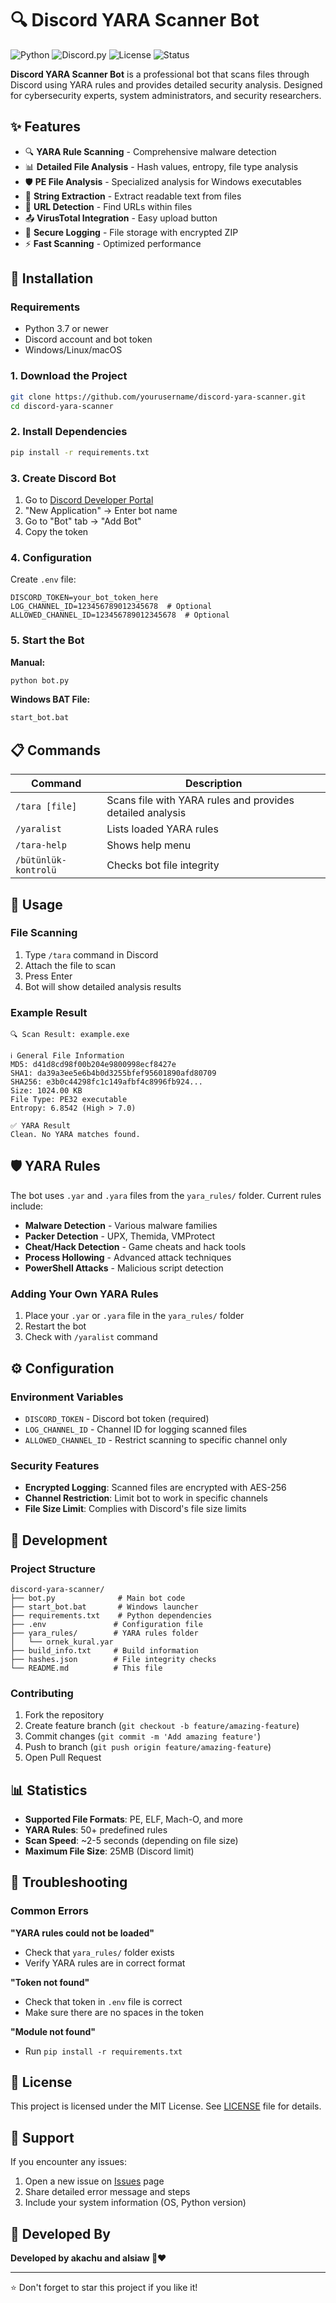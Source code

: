 # 🔍 Discord YARA Scanner Bot

![Python](https://img.shields.io/badge/python-v3.7+-blue.svg)
![Discord.py](https://img.shields.io/badge/discord.py-v2.5+-blue.svg)
![License](https://img.shields.io/badge/license-MIT-green.svg)
![Status](https://img.shields.io/badge/status-active-success.svg)

**Discord YARA Scanner Bot** is a professional bot that scans files through Discord using YARA rules and provides detailed security analysis. Designed for cybersecurity experts, system administrators, and security researchers.

## ✨ Features

- 🔍 **YARA Rule Scanning** - Comprehensive malware detection
- 📊 **Detailed File Analysis** - Hash values, entropy, file type analysis
- 🛡️ **PE File Analysis** - Specialized analysis for Windows executables
- 📜 **String Extraction** - Extract readable text from files
- 🔗 **URL Detection** - Find URLs within files
- 📤 **VirusTotal Integration** - Easy upload button
- 🔐 **Secure Logging** - File storage with encrypted ZIP
- ⚡ **Fast Scanning** - Optimized performance

## 🚀 Installation

### Requirements

- Python 3.7 or newer
- Discord account and bot token
- Windows/Linux/macOS

### 1. Download the Project

```bash
git clone https://github.com/yourusername/discord-yara-scanner.git
cd discord-yara-scanner
```

### 2. Install Dependencies

```bash
pip install -r requirements.txt
```

### 3. Create Discord Bot

1. Go to [Discord Developer Portal](https://discord.com/developers/applications)
2. "New Application" → Enter bot name
3. Go to "Bot" tab → "Add Bot"
4. Copy the token

### 4. Configuration

Create `.env` file:

```env
DISCORD_TOKEN=your_bot_token_here
LOG_CHANNEL_ID=123456789012345678  # Optional
ALLOWED_CHANNEL_ID=123456789012345678  # Optional
```

### 5. Start the Bot

**Manual:**
```bash
python bot.py
```

**Windows BAT File:**
```bash
start_bot.bat
```

## 📋 Commands

| Command | Description |
|---------|-------------|
| `/tara [file]` | Scans file with YARA rules and provides detailed analysis |
| `/yaralist` | Lists loaded YARA rules |
| `/tara-help` | Shows help menu |
| `/bütünlük-kontrolü` | Checks bot file integrity |

## 🎯 Usage

### File Scanning

1. Type `/tara` command in Discord
2. Attach the file to scan
3. Press Enter
4. Bot will show detailed analysis results

### Example Result

```
🔍 Scan Result: example.exe

ℹ️ General File Information
MD5: d41d8cd98f00b204e9800998ecf8427e
SHA1: da39a3ee5e6b4b0d3255bfef95601890afd80709
SHA256: e3b0c44298fc1c149afbf4c8996fb924...
Size: 1024.00 KB
File Type: PE32 executable
Entropy: 6.8542 (High > 7.0)

✅ YARA Result
Clean. No YARA matches found.
```

## 🛡️ YARA Rules

The bot uses `.yar` and `.yara` files from the `yara_rules/` folder. Current rules include:

- **Malware Detection** - Various malware families
- **Packer Detection** - UPX, Themida, VMProtect
- **Cheat/Hack Detection** - Game cheats and hack tools
- **Process Hollowing** - Advanced attack techniques
- **PowerShell Attacks** - Malicious script detection

### Adding Your Own YARA Rules

1. Place your `.yar` or `.yara` file in the `yara_rules/` folder
2. Restart the bot
3. Check with `/yaralist` command

## ⚙️ Configuration

### Environment Variables

- `DISCORD_TOKEN` - Discord bot token (required)
- `LOG_CHANNEL_ID` - Channel ID for logging scanned files
- `ALLOWED_CHANNEL_ID` - Restrict scanning to specific channel only

### Security Features

- **Encrypted Logging**: Scanned files are encrypted with AES-256
- **Channel Restriction**: Limit bot to work in specific channels
- **File Size Limit**: Complies with Discord's file size limits

## 🔧 Development

### Project Structure

```
discord-yara-scanner/
├── bot.py              # Main bot code
├── start_bot.bat       # Windows launcher
├── requirements.txt    # Python dependencies
├── .env               # Configuration file
├── yara_rules/        # YARA rules folder
│   └── ornek_kural.yar
├── build_info.txt     # Build information
├── hashes.json        # File integrity checks
└── README.md          # This file
```

### Contributing

1. Fork the repository
2. Create feature branch (`git checkout -b feature/amazing-feature`)
3. Commit changes (`git commit -m 'Add amazing feature'`)
4. Push to branch (`git push origin feature/amazing-feature`)
5. Open Pull Request

## 📊 Statistics

- **Supported File Formats**: PE, ELF, Mach-O, and more
- **YARA Rules**: 50+ predefined rules
- **Scan Speed**: ~2-5 seconds (depending on file size)
- **Maximum File Size**: 25MB (Discord limit)

## 🐛 Troubleshooting

### Common Errors

**"YARA rules could not be loaded"**
- Check that `yara_rules/` folder exists
- Verify YARA rules are in correct format

**"Token not found"**
- Check that token in `.env` file is correct
- Make sure there are no spaces in the token

**"Module not found"**
- Run `pip install -r requirements.txt`

## 📄 License

This project is licensed under the MIT License. See [LICENSE](LICENSE) file for details.

## 🤝 Support

If you encounter any issues:

1. Open a new issue on [Issues](https://github.com/yourusername/discord-yara-scanner/issues) page
2. Share detailed error message and steps
3. Include your system information (OS, Python version)

## 👥 Developed By

**Developed by akachu and alsiaw 💙❤️**

---

⭐ Don't forget to star this project if you like it!
